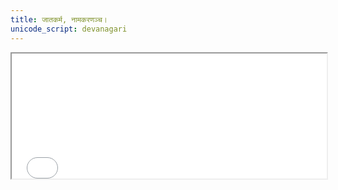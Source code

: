 ```yaml
---
title: जातकर्म, नामकरणञ्च।
unicode_script: devanagari
---
```

<div class="js_include" url="../mantra/agni/divaspari.html"> </div>  
<iframe src="../mantra/agni/divaspari.html"  style="width:100%; height:200px"/>
